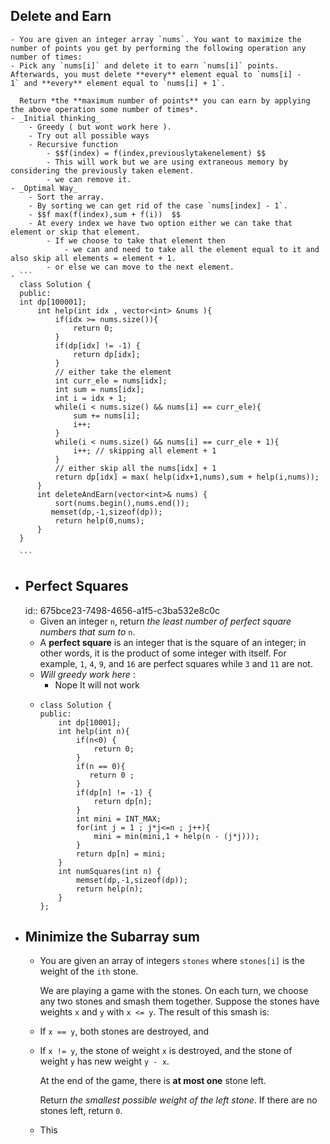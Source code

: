 ## Delete and Earn
	- You are given an integer array `nums`. You want to maximize the number of points you get by performing the following operation any number of times:
	- Pick any `nums[i]` and delete it to earn `nums[i]` points. Afterwards, you must delete **every** element equal to `nums[i] - 1` and **every** element equal to `nums[i] + 1`.
	  
	  Return *the **maximum number of points** you can earn by applying the above operation some number of times*.
	- _Initial thinking_
		- Greedy ( but wont work here ).
		- Try out all possible ways
		- Recursive function
			- $$f(index) = f(index,previouslytakenelement) $$
			- This will work but we are using extraneous memory by considering the previously taken element.
			- we can remove it.
	- _Optimal Way_
		- Sort the array.
		- By sorting we can get rid of the case `nums[index] - 1`.
		- $$f max(f(index),sum + f(i))  $$
		- At every index we have two option either we can take that element or skip that element.
			- If we choose to take that element then
				- we can and need to take all the element equal to it and also skip all elements = element + 1.
			- or else we can move to the next element.
	- ```
	  class Solution {
	  public: 
	  int dp[100001];
	      int help(int idx , vector<int> &nums ){
	          if(idx >= nums.size()){
	              return 0;
	          }
	          if(dp[idx] != -1) {
	              return dp[idx];
	          }
	          // either take the element 
	          int curr_ele = nums[idx];
	          int sum = nums[idx];   
	          int i = idx + 1;
	          while(i < nums.size() && nums[i] == curr_ele){
	              sum += nums[i];
	              i++;
	          }
	          while(i < nums.size() && nums[i] == curr_ele + 1){
	              i++; // skipping all element + 1 
	          }
	          // either skip all the nums[idx] + 1
	          return dp[idx] = max( help(idx+1,nums),sum + help(i,nums));
	      }
	      int deleteAndEarn(vector<int>& nums) {
	          sort(nums.begin(),nums.end());
	         memset(dp,-1,sizeof(dp)); 
	          return help(0,nums);
	      }
	  }
	  
	  ```
- ## Perfect Squares
  id:: 675bce23-7498-4656-a1f5-c3ba532e8c0c
	- Given an integer `n`, return *the least number of perfect square numbers that sum to* `n`.
	- A **perfect square** is an integer that is the square of an integer; in other words, it is the product of some integer with itself. For example, `1`, `4`, `9`, and `16` are perfect squares while `3` and `11` are not.
	- _Will greedy work here_ :
		- Nope It will not work
	- ```
	  class Solution {
	  public:
	      int dp[10001];
	      int help(int n){
	          if(n<0) {
	              return 0;
	          }
	          if(n == 0){
	             return 0 ;
	          }
	          if(dp[n] != -1) {
	              return dp[n];
	          }
	          int mini = INT_MAX;
	          for(int j = 1 ; j*j<=n ; j++){
	              mini = min(mini,1 + help(n - (j*j)));
	          }
	          return dp[n] = mini;
	      }
	      int numSquares(int n) {
	          memset(dp,-1,sizeof(dp));
	          return help(n);
	      }
	  };
	  ```
- ## Minimize the Subarray sum
	- You are given an array of integers `stones` where `stones[i]` is the weight of the `ith` stone.
	  
	  We are playing a game with the stones. On each turn, we choose any two stones and smash them together. Suppose the stones have weights `x` and `y` with `x <= y`. The result of this smash is:
	- If `x == y`, both stones are destroyed, and
	- If `x != y`, the stone of weight `x` is destroyed, and the stone of weight `y` has new weight `y - x`.
	  
	  At the end of the game, there is **at most one** stone left.
	  
	  Return *the smallest possible weight of the left stone*. If there are no stones left, return `0`.
	- This